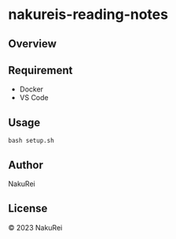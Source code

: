 # nakureis-reading-notes

## Overview

## Requirement

- Docker
- VS Code

## Usage

```shell
bash setup.sh
```

## Author

NakuRei

## License

© 2023 NakuRei
